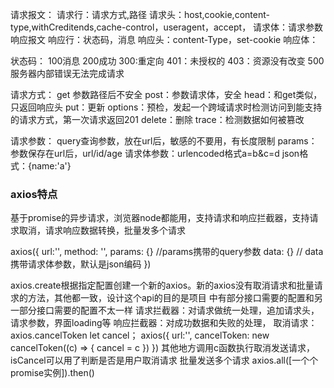 请求报文：
  请求行：请求方式,路径
  请求头：host,cookie,content-type,withCreditends,cache-control，useragent，accept，
  请求体：请求参数
响应报文
  响应行：状态码，消息
  响应头：content-Type，set-cookie
  响应体：

  状态码：
    100消息
    200成功
    300:重定向
    401：未授权的
    403：资源没有改变
    500服务器内部错误无法完成请求

请求方式：
get 参数路径后不安全
post：参数请求体，安全
head：和get类似，只返回响应头
put：更新
options：预检，发起一个跨域请求时检测访问到能支持的请求方式，第一次请求返回201
delete：删除
trace：检测数据如何被篡改

请求参数：
query查询参数，放在url后，敏感的不要用，有长度限制
params：参数保存在url后，url/id/age
请求体参数：urlencoded格式a=b&c=d     json格式：{name:'a'}



### axios特点
基于promise的异步请求，浏览器node都能用，支持请求和响应拦截器，支持请求取消，请求响应数据转换，批量发多个请求

axios({
  url:'',
  method: '',
  params: {} //params携带的query参数
  data: {} // data携带请求体参数，默认是json编码
})


axios.create根据指定配置创建一个新的axios。新的axios没有取消请求和批量请求的方法，其他都一致，设计这个api的目的是项目
中有部分接口需要的配置和另一部分接口需要的配置不太一样
请求拦截器：对请求做统一处理，追加请求头，请求参数，界面loading等
响应拦截器：对成功数据和失败的处理，
取消请求：axios.cancelToken
let cancel；
axios({
  url:'',
  cancelToken: new cancelToken((c) => {
    cancel = c
  })
})
其他地方调用c函数执行取消发送请求，isCancel可以用了判断是否是用户取消请求
批量发送多个请求
axios.all([一个个promise实例]).then()